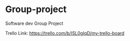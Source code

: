 # Group-project
Software dev Group Project

Trello Link: https://trello.com/b/ISL0gIqD/my-trello-board

